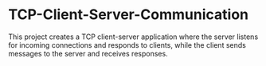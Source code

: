 # TCP-Client-Server-Communication
This project creates a TCP client-server application where the server listens for incoming connections and responds to clients, while the client sends messages to the server and receives responses.
